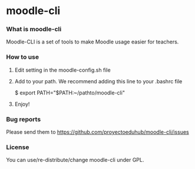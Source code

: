 moodle-cli
=============


### What is moodle-cli

Moodle-CLI is a set of tools to make Moodle usage easier for teachers.




### How to use

1. Edit setting in the moodle-config.sh file

2. Add to your path. We recommend adding this line to your .bashrc file

    $ export PATH="$PATH:~/pathto/moodle-cli"


3. Enjoy!






### Bug reports

Please send them to https://github.com/proyectoeduhub/moodle-cli/issues





### License

You can use/re-distribute/change moodle-cli under GPL.

